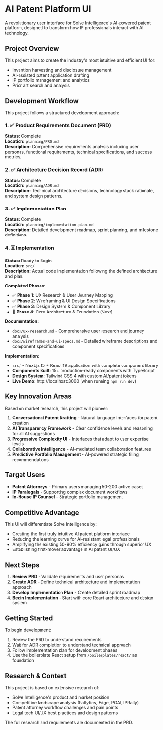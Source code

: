 # AI Patent Platform UI

A revolutionary user interface for Solve Intelligence's AI-powered patent platform, designed to transform how IP professionals interact with AI technology.

## Project Overview

This project aims to create the industry's most intuitive and efficient UI for:
- Invention harvesting and disclosure management
- AI-assisted patent application drafting  
- IP portfolio management and analytics
- Prior art search and analysis

## Development Workflow

This project follows a structured development approach:

### 1. ✅ Product Requirements Document (PRD)
**Status:** Complete  
**Location:** `planning/PRD.md`  
**Description:** Comprehensive requirements analysis including user personas, functional requirements, technical specifications, and success metrics.

### 2. ✅ Architecture Decision Record (ADR) 
**Status:** Complete  
**Location:** `planning/ADR.md`  
**Description:** Technical architecture decisions, technology stack rationale, and system design patterns.

### 3. ✅ Implementation Plan
**Status:** Complete  
**Location:** `planning/implementation-plan.md`  
**Description:** Detailed development roadmap, sprint planning, and milestone definitions.

### 4. ⏳ Implementation
**Status:** Ready to Begin  
**Location:** `src/`  
**Description:** Actual code implementation following the defined architecture and plan.

**Completed Phases:**
- ✅ **Phase 1**: UX Research & User Journey Mapping
- ✅ **Phase 2**: Wireframing & UI Design Specifications  
- ✅ **Phase 3**: Design System & Component Library
- 🔄 **Phase 4**: Core Architecture & Foundation (Next)

**Documentation:**
- `docs/ux-research.md` - Comprehensive user research and journey analysis
- `docs/wireframes-and-ui-specs.md` - Detailed wireframe descriptions and component specifications

**Implementation:**
- `src/` - Next.js 15 + React 19 application with complete component library
- **Components Built**: 15+ production-ready components with TypeScript
- **Design System**: Tailwind CSS 4 with custom AI/patent tokens
- **Live Demo**: http://localhost:3000 (when running `npm run dev`)

## Key Innovation Areas

Based on market research, this project will pioneer:

1. **Conversational Patent Drafting** - Natural language interfaces for patent creation
2. **AI Transparency Framework** - Clear confidence levels and reasoning for all AI suggestions
3. **Progressive Complexity UI** - Interfaces that adapt to user expertise levels
4. **Collaborative Intelligence** - AI-mediated team collaboration features
5. **Predictive Portfolio Management** - AI-powered strategic filing recommendations

## Target Users

- **Patent Attorneys** - Primary users managing 50-200 active cases
- **IP Paralegals** - Supporting complex document workflows
- **In-House IP Counsel** - Strategic portfolio management

## Competitive Advantage

This UI will differentiate Solve Intelligence by:
- Creating the first truly intuitive AI patent platform interface
- Reducing the learning curve for AI-resistant legal professionals
- Amplifying the existing 50-90% efficiency gains through superior UX
- Establishing first-mover advantage in AI patent UI/UX

## Next Steps

1. **Review PRD** - Validate requirements and user personas
2. **Create ADR** - Define technical architecture and implementation approach
3. **Develop Implementation Plan** - Create detailed sprint roadmap
4. **Begin Implementation** - Start with core React architecture and design system

## Getting Started

To begin development:

1. Review the PRD to understand requirements
2. Wait for ADR completion to understand technical approach
3. Follow implementation plan for development phases
4. Use the boilerplate React setup from `/boilerplates/react/` as foundation

## Research & Context

This project is based on extensive research of:
- Solve Intelligence's product and market position
- Competitive landscape analysis (Patlytics, Edge, PQAI, IPRally)
- Patent attorney workflow challenges and pain points
- Legal tech UI/UX best practices and design patterns

The full research and requirements are documented in the PRD.